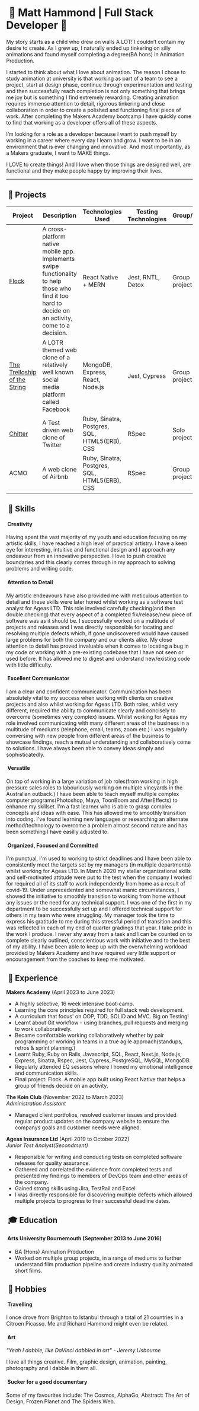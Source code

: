 # [&#x200B;](#) :space_invader: Matt Hammond | Full Stack Developer :space_invader:

My story starts as a child who drew on walls A LOT! I couldn’t contain my desire to create. As I grew up, I naturally ended up tinkering on silly animations and found myself completing a degree(BA hons) in Animation Production.  

I started to think about what I love about animation. The reason I chose to study animation at university is that working as part of a team to see a project, start at design phase, continue through experimentation and testing and then successfully reach completion is not only something that brings me joy but is something I find extremely rewarding. Creating animation requires immense attention to detail, rigorous tinkering and close collaboration in order to create a polished and functioning final piece of work. After completing the Makers Academy bootcamp I have quickly come to find that working as a developer offers all of these aspects.  

I’m looking for a role as a developer because I want to push myself by working in a career where every day I learn and grow. I want to be in an environment that is ever changing and innovative. And most importantly, as a Makers graduate, I want to MAKE things.  

I LOVE to create things! And I love when those things are designed well, are functional and they make people happy by improving their lives.

***

## [&#x200B;](#) :gem: Projects

Project | Description | Technologies Used | Testing Technologies | Group/Solo
--- | --- | --- | --- | ---
[Flock][1] | A cross-platform native mobile app. Implements swipe functionality to help those who find it too hard to decide on an activity, come to a decision. | React Native + MERN | Jest, RNTL, Detox | Group project
[The Trelloship of the String][2] | A LOTR themed web clone of a relatively well known social media platform called Facebook | MongoDB, Express, React, Node.js | Jest, Cypress | Group project
[Chitter][3] | A Test driven web clone of Twitter | Ruby, Sinatra, Postgres, SQL, HTML5(ERB), CSS | RSpec | Solo project
ACMO| A web clone of Airbnb | Ruby, Sinatra, Postgres, SQL, HTML5(ERB), CSS | RSpec | Group project

## [&#x200B;](#) :dart: Skills

#### [&#x200B;](#) Creativity
Having spent the vast majority of my youth and education focusing on my artistic skills, I have reached a high level of practical artistry. I have a keen eye for interesting, intuitive and functional design and I approach any endeavour from an innovative perspective. I love to push creative boundaries and this clearly comes through in my approach to solving problems and writing code.

#### [&#x200B;](#) Attention to Detail 
My artistic endeavours have also provided me with meticulous attention to detail and these skills were later honed whilst working as a software test analyst for Ageas LTD. This role involved carefully checking(and then double checking) that every aspect of a completed fix/release/new piece of software was as it should be. I successfully worked on a multitude of projects and releases and I was directly responsible for locating and resolving multiple defects which, if gone undiscovered would have caused large problems for both the company and our clients alike.
My close attention to detail has proved invaluable when it comes to locating a bug in my code or working with a pre-existing codebase that I have not seen or used before. It has allowed me to digest and understand new/existing code with little difficulty.

#### [&#x200B;](#) Excellent Communicator
I am a clear and confident communicator. Communication has been absolutely vital to my success when working with clients on creative projects and also whilst working for Ageas LTD. Both roles, whilst very different, required the ability to communicate clearly and concisely to overcome (sometimes very complex) issues.
Whilst working for Ageas my role involved communicating with many different areas of the business in a multitude of mediums (telephone, email, teams, zoom etc.) I was regularly conversing with new people from different areas of the business to showcase findings, reach a mutual understanding and collaboratively come to solutions. I have always been able to convey ideas simply and sophisticatedly.

#### [&#x200B;](#) Versatile
On top of working in a large variation of job roles(from working in high pressure sales roles to labouriously working on multiple vineyards in the Australian outback.) I have been able to teach myself multiple complex computer programs(Photoshop, Maya, ToonBoom and AfterEffects) to enhance my skillset. I'm a fast learner who is able to grasp complex concepts and ideas with ease. 
This has allowed me to smoothly transition into coding. I've found learning new languages or researching an alternate method/technology to overcome a problem almost second nature and has been something I have easilly adjusted to.

#### [&#x200B;](#) Organized, Focused and Committed
I'm punctual, I'm used to working to strict deadlines and I have been able to consistently meet the targets set by my managers (in multiple departments) whilst working for Ageas LTD.
In March 2020 my stellar organizational skills and self-motivated attitude were put to the test when the company I worked for required all of its staff to work independently from home as a result of covid-19. Under unprecedented and somewhat manic circumstances, I showed the initiative to smoothly transition to working from home without any issues or the need for any technical support. I was one of the first in my department to be successfully set up and I offered technical support for others in my team who were struggling. My manager took the time to express his gratitude to me during this stressful period of transition and this was reflected in each of my end of quarter gradings that year.
I take pride in the work I produce. I never shy away from a task and I can be counted on to complete clearly outlined, conscientious work with initiative and to the best of my ability. I have been able to keep up with the overwhelming workload provided by Makers Academy and have required very little support or encouragement from the coaches to keep me motivated.

## [&#x200B;](#) :seedling: Experience

**Makers Academy** (April 2023 to June 2023)
- A highly selective, 16 week intensive boot-camp.
- Learning the core principles required for full stack web development.
- A curriculum that focus' on OOP, TDD, SOLID and MVC. Big on Testing!
- Learnt about Git workflow - using branches, pull requests and merging to work collaboratively.
- Became comfortable working collaboratively whether by pair programming or working in teams in a true agile approach(standups, retros & sprint planning.)
- Learnt Ruby, Ruby on Rails, Javascript, SQL, React, Next.js, Node.js, Express, Sinatra, Rspec, Jest, Cypress, PostgreSQL, MySQL, MongoDB.
- Regularly attended EQ sessions where I honed my emotional intelligence and communication skills.
- Final project: Flock. A mobile app built using React Native that helps a group of friends decide on an activity.

**The Koin Club** (November 2022 to March 2023)  
_Administration Assistant_

- Managed client portfolios, resolved customer issues and provided regular product updates on the company website to ensure the companys goals and customer needs were aligned.

**Ageas Insurance Ltd** (April 2019 to October 2022)  
_Junior Test Analyst(Secondment)_

- Responsible for writing and conducting tests on completed software releases for quality assurance.
- Gathered and correlated the evidence from completed tests and presented my findings to members of DevOps team and other areas of the company.
- Gained strong skills using Jira, TestRail and Excel
- I was directly responsible for discovering multiple defects which allowed multiple projects to progress to their successful deadline dates.

## [&#x200B;](#) :mortar_board: Education

#### [&#x200B;](#) Arts University Bournemouth (September 2013 to June 2016)

- BA (Hons) Animation Production
- Worked on multiple group projects, in a range of mediums to further understand film production pipeline and create industry quality animated short films.

## [&#x200B;](#) :tada: Hobbies

#### [&#x200B;](#) Travelling
I once drove from Brighton to Istanbul through a total of 21 countries in a Citroen Picasso. Me and Richard Hammond might even be related.

#### [&#x200B;](#) Art
_"Yeah I dabble, like DaVinci dabbled in art" - Jeremy Usbourne_  

I love all things creative. Film, graphic design, animation, painting, photography and I dabble in them all. 

#### [&#x200B;](#) Sucker for a good documentary
Some of my favourites include: The Cosmos, AlphaGo, Abstract: The Art of Design, Frozen Planet and The Spiders Web.


[1]: https://github.com/ev-th/Flock
[2]: https://github.com/georgebarrett/trelloship_of_the_string
[3]: https://github.com/MattHammond94/Chitteruby

